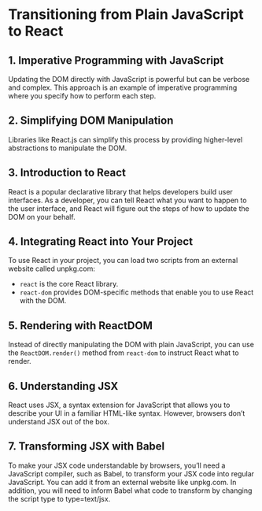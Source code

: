# Transitioning from Plain JavaScript to React

## 1. Imperative Programming with JavaScript

Updating the DOM directly with JavaScript is powerful but can be verbose and complex. This approach is an example of imperative programming where you specify how to perform each step.

## 2. Simplifying DOM Manipulation

Libraries like React.js can simplify this process by providing higher-level abstractions to manipulate the DOM.

## 3. Introduction to React

React is a popular declarative library that helps developers build user interfaces. As a developer, you can tell React what you want to happen to the user interface, and React will figure out the steps of how to update the DOM on your behalf.

## 4. Integrating React into Your Project

To use React in your project, you can load two scripts from an external website called unpkg.com:

- `react` is the core React library.
- `react-dom` provides DOM-specific methods that enable you to use React with the DOM.

## 5. Rendering with ReactDOM

Instead of directly manipulating the DOM with plain JavaScript, you can use the `ReactDOM.render()` method from `react-dom` to instruct React what to render.

## 6. Understanding JSX

React uses JSX, a syntax extension for JavaScript that allows you to describe your UI in a familiar HTML-like syntax. However, browsers don’t understand JSX out of the box.

## 7. Transforming JSX with Babel

To make your JSX code understandable by browsers, you’ll need a JavaScript compiler, such as Babel, to transform your JSX code into regular JavaScript. You can add it from an external website like unpkg.com. In addition, you will need to inform Babel what code to transform by changing the script type to type=text/jsx.
